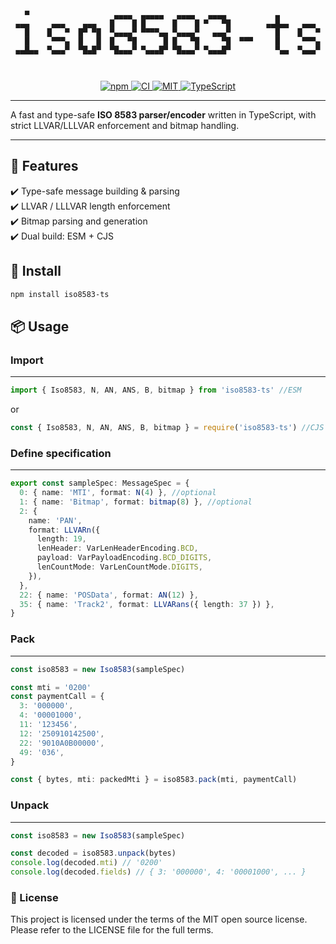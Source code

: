 <div align="center">
<pre><code>                                                                  
   ▀                   ▄▄▄▄  ▄▄▄▄▄   ▄▄▄▄   ▄▄▄▄           ▄          
 ▄▄▄     ▄▄▄    ▄▄▄   █    █ █      █    █ ▀   ▀█        ▄▄█▄▄   ▄▄▄  
   █    █   ▀  █▀ ▀█  ▀▄▄▄▄▀ ▀▀▀▀▄▄ ▀▄▄▄▄▀   ▄▄▄▀          █    █   ▀ 
   █     ▀▀▀▄  █   █  █   ▀█      █ █   ▀█     ▀█  ▀▀▀     █     ▀▀▀▄ 
 ▄▄█▄▄  ▀▄▄▄▀  ▀█▄█▀  ▀█▄▄▄▀ ▀▄▄▄█▀ ▀█▄▄▄▀ ▀▄▄▄█▀          ▀▄▄  ▀▄▄▄▀ 
                                                                 
                                                                  
                                                 
</code></pre>
</div>

<p align="center">
  <a href="https://www.npmjs.com/package/iso8583-ts">
    <img alt="npm" src="https://img.shields.io/npm/v/iso8583-ts.svg?logo=npm&color=cb3837">
  </a>
  <a href="https://github.com/tikpay-engineering/iso8583-ts/actions">
    <img alt="CI" src="https://img.shields.io/github/actions/workflow/status/tikpay-engineering/iso8583-ts/ci.yml?logo=github&label=CI">
  </a>
  <a href="./LICENSE">
    <img alt="MIT" src="https://img.shields.io/badge/License-MIT-blue.svg">
  </a>
  <a href="https://www.typescriptlang.org/">
    <img alt="TypeScript" src="https://img.shields.io/badge/TypeScript-Ready-3178c6?logo=typescript&logoColor=white">
  </a>
</p>

---

A fast and type-safe **ISO 8583 parser/encoder** written in TypeScript, with strict LLVAR/LLLVAR enforcement and bitmap handling.

---

## 🧰 Features

✔️ Type-safe message building & parsing\
✔️ LLVAR / LLLVAR length enforcement\
✔️ Bitmap parsing and generation\
✔️ Dual build: ESM + CJS

## 🚀 Install

```bash
npm install iso8583-ts
```

## 📦 Usage

### Import

---

```typescript
import { Iso8583, N, AN, ANS, B, bitmap } from 'iso8583-ts' //ESM
```

or

```typescript
const { Iso8583, N, AN, ANS, B, bitmap } = require('iso8583-ts') //CJS
```

### Define specification

---

```typescript
export const sampleSpec: MessageSpec = {
  0: { name: 'MTI', format: N(4) }, //optional
  1: { name: 'Bitmap', format: bitmap(8) }, //optional
  2: {
    name: 'PAN',
    format: LLVARn({
      length: 19,
      lenHeader: VarLenHeaderEncoding.BCD,
      payload: VarPayloadEncoding.BCD_DIGITS,
      lenCountMode: VarLenCountMode.DIGITS,
    }),
  },
  22: { name: 'POSData', format: AN(12) },
  35: { name: 'Track2', format: LLVARans({ length: 37 }) },
}
```

### Pack

---

```typescript
const iso8583 = new Iso8583(sampleSpec)

const mti = '0200'
const paymentCall = {
  3: '000000',
  4: '00001000',
  11: '123456',
  12: '250910142500',
  22: '9010A0B00000',
  49: '036',
}

const { bytes, mti: packedMti } = iso8583.pack(mti, paymentCall)
```

### Unpack

---

```typescript
const iso8583 = new Iso8583(sampleSpec)

const decoded = iso8583.unpack(bytes)
console.log(decoded.mti) // '0200'
console.log(decoded.fields) // { 3: '000000', 4: '00001000', ... }
```

### 📄 License

This project is licensed under the terms of the MIT open source license. Please refer to the LICENSE file for the full terms.
